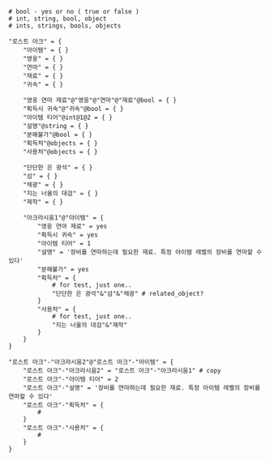 	# bool - yes or no ( true or false )
	# int, string, bool, object
	# ints, strings, bools, objects

	"로스트 아크" = { 
		"아이템" = { }
		"영웅" = { }
		"연마" = { }
		"재료" = { }
		"귀속" = { }

		"영웅 연마 재료"@"영웅"@"연마"@"재료"@bool = { }
		"획득시 귀속"@"귀속"@bool = { }
		"아이템 티어"@int@1@2 = { } 
		"설명"@string = { }
		"분해불가"@bool = { }
		"획득처"@objects = { }
		"사용처"@objects = { }

		"단단한 은 광석" = { }
		"섬" = { }
		"채광" = { }
		"지는 너울의 대검" = { }
		"제작" = { }

		"아크라시움1"@"아이템" = { 
			"영웅 연마 재료" = yes
			"획득시 귀속" = yes
			"아이템 티어" = 1
			"설명" = '장비를 연마하는데 필요한 재료. 특정 아이템 레벨의 장비를 연마할 수 있다'
			"분해불가" = yes
			"획득처" = {
				# for test, just one.. 
				"단단한 은 광석"&"섬"&"채광" # related_object?
			}	
			"사용처" = {
				# for test, just one..
				"지는 너울의 대검"&"제작"
			}
		}
	}

	"로스트 아크"-"아크라시움2"@"로스트 아크"-"아이템" = { 
		"로스트 아크"-"아크라시움2" = "로스트 아크"-"아크라시움1" # copy
		"로스트 아크"-"아이템 티어" = 2
		"로스트 아크"-"설명" = '장비를 연마하는데 필요한 재료. 특정 아이템 레벨의 장비를 연마할 수 있다'
		"로스트 아크"-"획득처" = {
			#
		}
		"로스트 아크"-"사용처" = {
			#
		}
	}

